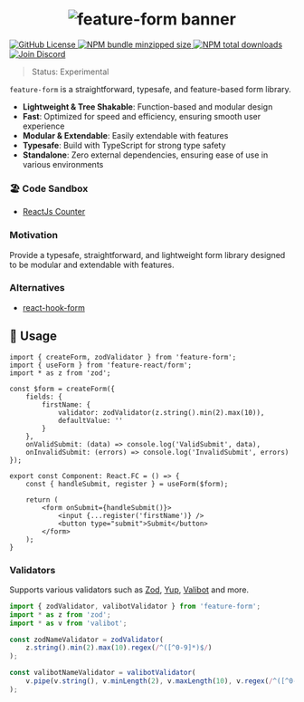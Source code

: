 <h1 align="center">
    <img src="https://raw.githubusercontent.com/inbeta-group/monorepo/develop/packages/feature-form/.github/banner.svg" alt="feature-form banner">
</h1>

<p align="left">
    <a href="https://github.com/inbeta-group/monorepo/blob/develop/LICENSE">
        <img src="https://img.shields.io/github/license/inbeta-group/monorepo.svg?label=license&style=flat&colorA=293140&colorB=F0E81A" alt="GitHub License"/>
    </a>
    <a href="https://www.npmjs.com/package/feature-form">
        <img src="https://img.shields.io/bundlephobia/minzip/feature-form.svg?label=minzipped%20size&style=flat&colorA=293140&colorB=F0E81A" alt="NPM bundle minzipped size"/>
    </a>
    <a href="https://www.npmjs.com/package/feature-form">
        <img src="https://img.shields.io/npm/dt/feature-form.svg?label=downloads&style=flat&colorA=293140&colorB=F0E81A" alt="NPM total downloads"/>
    </a>
    <a href="https://dyn.art/s/discord/?source=inbeta-group-readme">
        <img src="https://img.shields.io/discord/795291052897992724.svg?label=&logo=discord&logoColor=000000&color=293140&labelColor=F0E81A" alt="Join Discord"/>
    </a>
</p>

> Status: Experimental

`feature-form` is a straightforward, typesafe, and feature-based form library.

- **Lightweight & Tree Shakable**: Function-based and modular design
- **Fast**: Optimized for speed and efficiency, ensuring smooth user experience
- **Modular & Extendable**: Easily extendable with features
- **Typesafe**: Build with TypeScript for strong type safety
- **Standalone**: Zero external dependencies, ensuring ease of use in various environments

### 🏖️ Code Sandbox
- [ReactJs Counter](https://codesandbox.io/p/sandbox/counter-k74k9k)

### Motivation

Provide a typesafe, straightforward, and lightweight form library designed to be modular and extendable with features.

### Alternatives
- [react-hook-form](https://github.com/react-hook-form/react-hook-form)

## 📖 Usage

```tsx
import { createForm, zodValidator } from 'feature-form';
import { useForm } from 'feature-react/form';
import * as z from 'zod';

const $form = createForm({
    fields: {
        firstName: {
            validator: zodValidator(z.string().min(2).max(10)),
            defaultValue: ''
        }
    },
    onValidSubmit: (data) => console.log('ValidSubmit', data),
    onInvalidSubmit: (errors) => console.log('InvalidSubmit', errors)
});

export const Component: React.FC = () => {
    const { handleSubmit, register } = useForm($form);

    return (
        <form onSubmit={handleSubmit()}>
            <input {...register('firstName')} />
            <button type="submit">Submit</button>
        </form>
    );
}
```

### Validators

Supports various validators such as [Zod](https://github.com/colinhacks/zod), [Yup](https://github.com/jquense/yup), [Valibot](https://github.com/fabian-hiller/valibot) and more.

```ts
import { zodValidator, valibotValidator } from 'feature-form';
import * as z from 'zod';
import * as v from 'valibot';

const zodNameValidator = zodValidator(
    z.string().min(2).max(10).regex(/^([^0-9]*)$/)
);

const valibotNameValidator = valibotValidator(
    v.pipe(v.string(), v.minLength(2), v.maxLength(10), v.regex(/^([^0-9]*)$/))
);
```